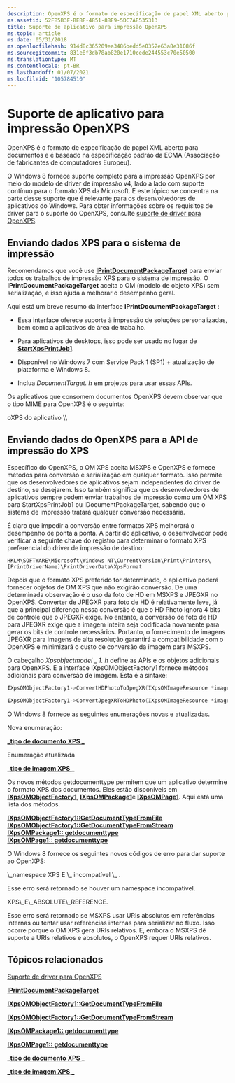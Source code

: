 ```yaml
---
description: OpenXPS é o formato de especificação de papel XML aberto para documentos e é baseado na especificação padrão da ECMA (Associação de Makeers da Europa).
ms.assetid: 52FB5B3F-BEBF-4851-8BE9-5DC7AE535313
title: Suporte de aplicativo para impressão OpenXPS
ms.topic: article
ms.date: 05/31/2018
ms.openlocfilehash: 914d8c365209ea3486bedd5e0352e63a8e31086f
ms.sourcegitcommit: 831e8f3db78ab820e1710cede244553c70e50500
ms.translationtype: MT
ms.contentlocale: pt-BR
ms.lasthandoff: 01/07/2021
ms.locfileid: "105784510"
---
```

# <a name="app-support-for-openxps-printing"></a>Suporte de aplicativo para impressão OpenXPS

OpenXPS é o formato de especificação de papel XML aberto para documentos e é baseado na especificação padrão da ECMA (Associação de fabricantes de computadores Europeu).

O Windows 8 fornece suporte completo para a impressão OpenXPS por meio do modelo de driver de impressão v4, lado a lado com suporte contínuo para o formato XPS da Microsoft. E este tópico se concentra na parte desse suporte que é relevante para os desenvolvedores de aplicativos do Windows. Para obter informações sobre os requisitos de driver para o suporte do OpenXPS, consulte [suporte de driver para OpenXPS](/windows-hardware/drivers/print/printer-driver-overview).

## <a name="sending-xps-data-to-the-print-system"></a>Enviando dados XPS para o sistema de impressão

Recomendamos que você use [**IPrintDocumentPackageTarget**](/windows/win32/api/documenttarget/nn-documenttarget-iprintdocumentpackagetarget) para enviar todos os trabalhos de impressão XPS para o sistema de impressão. O **IPrintDocumentPackageTarget** aceita o OM (modelo de objeto XPS) sem serialização, e isso ajuda a melhorar o desempenho geral.

Aqui está um breve resumo da interface **IPrintDocumentPackageTarget** :

-   Essa interface oferece suporte à impressão de soluções personalizadas, bem como a aplicativos de área de trabalho.

-   Para aplicativos de desktops, isso pode ser usado no lugar de [**StartXpsPrintJob1**](/windows/win32/api/xpsprint/nf-xpsprint-startxpsprintjob1).

-   Disponível no Windows 7 com Service Pack 1 (SP1) + atualização de plataforma e Windows 8.

-   Inclua *DocumentTarget. h* em projetos para usar essas APIs.

Os aplicativos que consomem documentos OpenXPS devem observar que o tipo MIME para OpenXPS é o seguinte:

<dl> oXPS do aplicativo \\  
</dl>

## <a name="sending-openxps-data-to-the-xps-print-api"></a>Enviando dados do OpenXPS para a API de impressão do XPS

Específico do OpenXPS, o OM XPS aceita MSXPS e OpenXPS e fornece métodos para conversão e serialização em qualquer formato. Isso permite que os desenvolvedores de aplicativos sejam independentes do driver de destino, se desejarem. Isso também significa que os desenvolvedores de aplicativos sempre podem enviar trabalhos de impressão como um OM XPS para StartXpsPrintJob1 ou IDocumentPackageTarget, sabendo que o sistema de impressão tratará qualquer conversão necessária.

É claro que impedir a conversão entre formatos XPS melhorará o desempenho de ponta a ponta. A partir do aplicativo, o desenvolvedor pode verificar a seguinte chave do registro para determinar o formato XPS preferencial do driver de impressão de destino:

``` syntax
HKLM\SOFTWARE\Microsoft\Windows NT\CurrentVersion\Print\Printers\[PrintDriverName]\PrintDriverData\XpsFormat
```

Depois que o formato XPS preferido for determinado, o aplicativo poderá fornecer objetos de OM XPS que não exigirão conversão. De uma determinada observação é o uso da foto de HD em MSXPS e JPEGXR no OpenXPS. Converter de JPEGXR para foto de HD é relativamente leve, já que a principal diferença nessa conversão é que o HD Photo ignora 4 bits de controle que o JPEGXR exige. No entanto, a conversão de foto de HD para JPEGXR exige que a imagem inteira seja codificada novamente para gerar os bits de controle necessários. Portanto, o fornecimento de imagens JPEGXR para imagens de alta resolução garantirá a compatibilidade com o OpenXPS e minimizará o custo de conversão da imagem para MSXPS.

O cabeçalho *Xpsobjectmodel \_ 1. h* define as APIs e os objetos adicionais para OpenXPS. E a interface IXpsOMObjectFactory1 fornece métodos adicionais para conversão de imagem. Esta é a sintaxe:


```C++
IXpsOMObjectFactory1->ConvertHDPhotoToJpegXR(IXpsOMImageResource *imageResource);

IXpsOMObjectFactory1->ConvertJpegXRToHDPhoto(IXpsOMImageResource *imageResource);
```



O Windows 8 fornece as seguintes enumerações novas e atualizadas.

Nova enumeração:

<dl>

[**\_tipo de documento XPS \_**](/windows/win32/api/xpsobjectmodel_1/ne-xpsobjectmodel_1-xps_document_type)  
</dl>

Enumeração atualizada

<dl>

[**\_tipo de imagem XPS \_**](/windows/win32/api/xpsobjectmodel/ne-xpsobjectmodel-xps_image_type)  
</dl>

Os novos métodos getdocumenttype permitem que um aplicativo determine o formato XPS dos documentos. Eles estão disponíveis em [**IXpsOMObjectFactory1**](/windows/desktop/api/XpsObjectModel_1/nn-xpsobjectmodel_1-ixpsomobjectfactory1), [**IXpsOMPackage1**](/windows/desktop/api/XpsObjectModel_1/nn-xpsobjectmodel_1-ixpsompackage1)e [**IXpsOMPage1**](/windows/desktop/api/XpsObjectModel_1/nn-xpsobjectmodel_1-ixpsompage1). Aqui está uma lista dos métodos.

<dl>

[**IXpsOMObjectFactory1::GetDocumentTypeFromFile**](/windows/desktop/api/XpsObjectModel_1/nf-xpsobjectmodel_1-ixpsomobjectfactory1-getdocumenttypefromfile)  
[**IXpsOMObjectFactory1::GetDocumentTypeFromStream**](/windows/desktop/api/XpsObjectModel_1/nf-xpsobjectmodel_1-ixpsomobjectfactory1-getdocumenttypefromstream)  
[**IXpsOMPackage1:: getdocumenttype**](/windows/desktop/api/XpsObjectModel_1/nf-xpsobjectmodel_1-ixpsompackage1-getdocumenttype)  
[**IXpsOMPage1:: getdocumenttype**](/windows/desktop/api/XpsObjectModel_1/nf-xpsobjectmodel_1-ixpsompage1-getdocumenttype)  
</dl>

O Windows 8 fornece os seguintes novos códigos de erro para dar suporte ao OpenXPS:

<dl> \_namespace XPS E \_ incompatível \_ . <dl> Esse erro será retornado se houver um namespace incompatível.  
</dl> </dd> XPS\_E\_ABSOLUTE\_REFERENCE. <dl> Esse erro será retornado se MSXPS usar URIs absolutos em referências internas ou tentar usar referências internas para serializar no fluxo. Isso ocorre porque o OM XPS gera URIs relativos. E, embora o MSXPS dê suporte a URIs relativos e absolutos, o OpenXPS requer URIs relativos.  
</dl> </dd> </dl>

## <a name="related-topics"></a>Tópicos relacionados

<dl> <dt>

[Suporte de driver para OpenXPS](/windows-hardware/drivers/print/printer-driver-overview)
</dt> <dt>

[**IPrintDocumentPackageTarget**](/windows/win32/api/documenttarget/nn-documenttarget-iprintdocumentpackagetarget)
</dt> <dt>

[**IXpsOMObjectFactory1::GetDocumentTypeFromFile**](/windows/desktop/api/XpsObjectModel_1/nf-xpsobjectmodel_1-ixpsomobjectfactory1-getdocumenttypefromfile)
</dt> <dt>

[**IXpsOMObjectFactory1::GetDocumentTypeFromStream**](/windows/desktop/api/XpsObjectModel_1/nf-xpsobjectmodel_1-ixpsomobjectfactory1-getdocumenttypefromstream)
</dt> <dt>

[**IXpsOMPackage1:: getdocumenttype**](/windows/desktop/api/XpsObjectModel_1/nf-xpsobjectmodel_1-ixpsompackage1-getdocumenttype)
</dt> <dt>

[**IXpsOMPage1:: getdocumenttype**](/windows/desktop/api/XpsObjectModel_1/nf-xpsobjectmodel_1-ixpsompage1-getdocumenttype)
</dt> <dt>

[**\_tipo de documento XPS \_**](/windows/win32/api/xpsobjectmodel_1/ne-xpsobjectmodel_1-xps_document_type)
</dt> <dt>

[**\_tipo de imagem XPS \_**](/windows/win32/api/xpsobjectmodel/ne-xpsobjectmodel-xps_image_type)
</dt> </dl>

 

 
